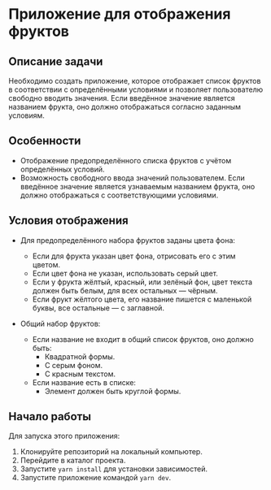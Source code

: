 # Приложение для отображения фруктов

## Описание задачи

Необходимо создать приложение, которое отображает список фруктов в соответствии с определёнными условиями и позволяет пользователю свободно вводить значения. Если введённое значение является названием фрукта, оно должно отображаться согласно заданным условиям.

## Особенности

- Отображение предопределённого списка фруктов с учётом определённых условий.
- Возможность свободного ввода значений пользователем. Если введённое значение является узнаваемым названием фрукта, оно должно отображаться с соответствующими условиями.

## Условия отображения

- Для предопределённого набора фруктов заданы цвета фона:
    - Если для фрукта указан цвет фона, отрисовать его с этим цветом.
    - Если цвет фона не указан, использовать серый цвет.
    - Если у фрукта жёлтый, красный, или зелёный фон, цвет текста должен быть белым, для всех остальных — чёрным.
    - Если фрукт жёлтого цвета, его название пишется с маленькой буквы, все остальные — с заглавной.

- Общий набор фруктов:
    - Если название не входит в общий список фруктов, оно должно быть:
        - Квадратной формы.
        - С серым фоном.
        - С красным текстом.
    - Если название есть в списке:
        - Элемент должен быть круглой формы.

## Начало работы

Для запуска этого приложения:

1. Клонируйте репозиторий на локальный компьютер.
2. Перейдите в каталог проекта.
3. Запустите `yarn install` для установки зависимостей.
4. Запустите приложение командой `yarn dev`.
